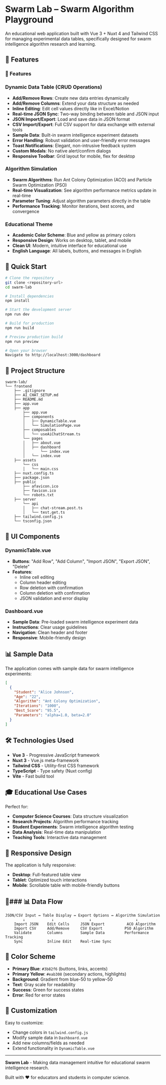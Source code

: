 # Swarm Lab – Swarm Algorithm Playground

An educational web application built with Vue 3 + Nuxt 4 and Tailwind CSS for managing experimental data tables, specifically designed for swarm intelligence algorithm research and learning.

## 🎯 Features

### 🎯 Features

### Dynamic Data Table (CRUD Operations)
- **Add/Remove Rows**: Create new data entries dynamically
- **Add/Remove Columns**: Extend your data structure as needed
- **Inline Editing**: Edit cell values directly like in Excel/Notion
- **Real-time JSON Sync**: Two-way binding between table and JSON input
- **JSON Import/Export**: Load and save data in JSON format
- **CSV Import/Export**: Full CSV support for data exchange with external tools
- **Sample Data**: Built-in swarm intelligence experiment datasets
- **Error Handling**: Robust validation and user-friendly error messages
- **Toast Notifications**: Elegant, non-intrusive feedback system
- **Custom Modals**: No native alert/confirm dialogs
- **Responsive Toolbar**: Grid layout for mobile, flex for desktop

### Algorithm Simulation
- **Swarm Algorithms**: Run Ant Colony Optimization (ACO) and Particle Swarm Optimization (PSO)
- **Real-time Visualization**: See algorithm performance metrics update in real-time
- **Parameter Tuning**: Adjust algorithm parameters directly in the table
- **Performance Tracking**: Monitor iterations, best scores, and convergence

### Educational Theme
- **Academic Color Scheme**: Blue and yellow as primary colors
- **Responsive Design**: Works on desktop, tablet, and mobile
- **Clean UI**: Modern, intuitive interface for educational use
- **English Language**: All labels, buttons, and messages in English

## 🚀 Quick Start

```bash
# Clone the repository
git clone <repository-url>
cd swarm-lab

# Install dependencies
npm install

# Start the development server
npm run dev

# Build for production
npm run build

# Preview production build
npm run preview

# Open your browser
Navigate to http://localhost:3000/dashboard
```

## 📁 Project Structure

```
swarm-lab/
└── frontend
    ├── .gitignore
    ├── AI_CHAT_SETUP.md
    ├── README.md
    ├── app.vue
    ├── app
        ├── app.vue
        ├── components
        │   ├── DynamicTable.vue
        │   └── SimulationPage.vue
        ├── composables
        │   └── useAiChatStream.ts
        └── pages
        │   ├── about.vue
        │   ├── dashboard
        │       └── index.vue
        │   └── index.vue
    ├── assets
        └── css
        │   └── main.css
    ├── nuxt.config.ts
    ├── package.json
    ├── public
        ├── afavicon.ico
        ├── favicon.ico
        └── robots.txt
    ├── server
        └── api
        │   ├── chat-stream.post.ts
        │   └── test.get.ts
    ├── tailwind.config.js
    └── tsconfig.json
```

## 🎨 UI Components

### DynamicTable.vue
- **Buttons**: "Add Row", "Add Column", "Import JSON", "Export JSON", "Delete"
- **Features**: 
  - Inline cell editing
  - Column header editing
  - Row deletion with confirmation
  - Column deletion with confirmation
  - JSON validation and error display

### Dashboard.vue
- **Sample Data**: Pre-loaded swarm intelligence experiment data
- **Instructions**: Clear usage guidelines
- **Navigation**: Clean header and footer
- **Responsive**: Mobile-friendly design

## 📊 Sample Data

The application comes with sample data for swarm intelligence experiments:

```json
[
  {
    "Student": "Alice Johnson",
    "Age": "22",
    "Algorithm": "Ant Colony Optimization",
    "Iterations": "1000",
    "Best_Score": "95.5",
    "Parameters": "alpha=1.0, beta=2.0"
  }
]
```

## 🛠️ Technologies Used

- **Vue 3** - Progressive JavaScript framework
- **Nuxt 3** - Vue.js meta-framework
- **Tailwind CSS** - Utility-first CSS framework
- **TypeScript** - Type safety (Nuxt config)
- **Vite** - Fast build tool

## 🎓 Educational Use Cases

Perfect for:
- **Computer Science Courses**: Data structure visualization
- **Research Projects**: Algorithm performance tracking
- **Student Experiments**: Swarm intelligence algorithm testing
- **Data Analysis**: Real-time data manipulation
- **Teaching Tools**: Interactive data management

## 📱 Responsive Design

The application is fully responsive:
- **Desktop**: Full-featured table view
- **Tablet**: Optimized touch interactions
- **Mobile**: Scrollable table with mobile-friendly buttons

## 🔄### 📊 Data Flow

```
JSON/CSV Input ↔ Table Display ↔ Export Options ↔ Algorithm Simulation
        ↓            ↓                ↓                    ↓
    Import JSON    Edit Cells     JSON Export          ACO Algorithm
    Import CSV     Add/Remove     CSV Export          PSO Algorithm
    Validate       Columns        Sample Data         Performance Tracking
    Sync           Inline Edit    Real-time Sync       
```

## 🎨 Color Scheme

- **Primary Blue**: `#3b82f6` (buttons, links, accents)
- **Primary Yellow**: `#eab308` (secondary actions, highlights)
- **Background**: Gradient from blue-50 to yellow-50
- **Text**: Gray scale for readability
- **Success**: Green for success states
- **Error**: Red for error states

## 🔧 Customization

Easy to customize:
- Change colors in `tailwind.config.js`
- Modify sample data in `Dashboard.vue`
- Add new columns/fields as needed
- Extend functionality in `DynamicTable.vue`

---

**Swarm Lab** - Making data management intuitive for educational swarm intelligence research.

Built with ❤️ for educators and students in computer science.
